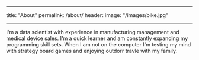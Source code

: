 ___
title: "About"
permalink: /about/
header:
	image: "/images/bike.jpg"
___

 I'm a data scientist with experience in manufacturing management and medical device sales. I'm a quick learner and am constantly expanding my programming skill sets. When I am not on the computer I'm testing my mind with strategy board games and enjoying outdorr travle with my family.

